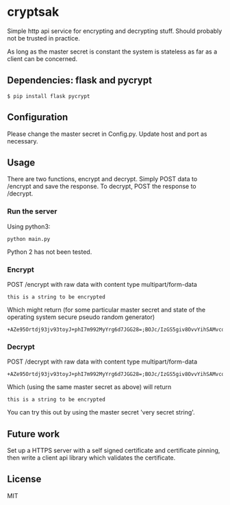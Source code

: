 # cryptsak
Simple http api service for encrypting and decrypting stuff. Should probably not be trusted in practice.

As long as the master secret is constant the system is stateless as far as a client can be concerned.

## Dependencies: flask and pycrypt 
    
    $ pip install flask pycrypt

## Configuration
Please change the master secret in Config.py. Update host and port as necessary.

## Usage
There are two functions, encrypt and decrypt. Simply POST data to /encrypt and
save the response. To decrypt, POST the response to /decrypt.

### Run the server
Using python3:

    python main.py

Python 2 has not been tested.

### Encrypt
POST /encrypt with raw data with content type multipart/form-data
    
    this is a string to be encrypted

Which might return (for some particular master secret and state of the operating system secure pseudo random generator)

    +AZe95Ortdj93jv93toyJ+phI7m992MyYrg6d7JGG28=;BOJc/IzGS5giv8OvvYihSAMvcq/GvuJPfxL60gNgDK0=;X3A2FCd29YQ/lctBy/OGZA==

### Decrypt
POST /decrypt with raw data with content type multipart/form-data

    +AZe95Ortdj93jv93toyJ+phI7m992MyYrg6d7JGG28=;BOJc/IzGS5giv8OvvYihSAMvcq/GvuJPfxL60gNgDK0=;X3A2FCd29YQ/lctBy/OGZA==

Which (using the same master secret as above) will return 

    this is a string to be encrypted

You can try this out by using the master secret 'very secret string'.

## Future work
Set up a HTTPS server with a self signed certificate and certificate pinning, then write a client api library which validates the certificate.

## License
MIT
